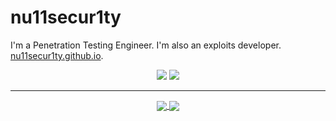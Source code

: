 # nu11secur1ty

I'm a Penetration Testing Engineer. I'm also an exploits developer. [nu11secur1ty.github.io](https://nu11secur1ty.github.io).

<p align="center">
    <a href="https://infosec.exchange/@nu11secur1ty"><img src="https://img.shields.io/mastodon/follow/109291300486127814?domain=https%3A%2F%2Finfosec.exchange&style=for-the-badge&logo=mastodon&logoColor=ffffff&labelColor=1a1a1a&color=802000"></a>
    <a href="https://github.com/nu11secur1ty"><img src="https://img.shields.io/github/followers/nu11secur1ty?style=for-the-badge&logo=github&logoColor=ffffff&labelColor=1a1a1a&color=802000"></a>
</p>

---

<p align="center">

<a href="https://github.com/nu11secur1ty/nu11secur1ty">
  <img align="center" src="https://github-readme-stats.vercel.app/api?username=nu11secur1ty&include_all_commits=true&custom_title=nu11secur1ty's+GitHub+Stats&hide=contribs&show_icons=true&line_height=32&count_private=true&title_color=ffffff&text_color=c9cacc&icon_color=b32d00&bg_color=1a1a1a" />
</a>

<a href="https://github.com/nu11secur1ty/nu11secur1ty">
  <img align="center" src="https://github-readme-stats.vercel.app/api/top-langs/?username=nu11secur1ty&hide_title=false&exclude_repo=nu11secur1ty.github.io&langs_count=3&layout=default&hide_border=false&bg_color=1a1a1a&text_color=c9cacc&title_color=ffffff" />
</a>

</p>
